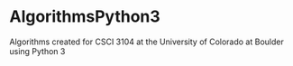 # AlgorithmsPython3
Algorithms created for CSCI 3104 at the University of Colorado at Boulder using Python 3
